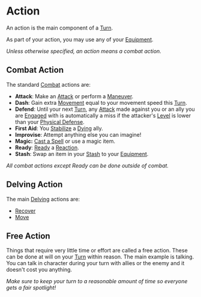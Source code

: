 # Action

An action is the main component of a [Turn](Turn.md).

As part of your action, you may use any of your [Equipment](../../Player%20Characters/Derived%20Statistics/Equipment.md).

*Unless otherwise specified, an action means a combat action.*

## Combat Action

The standard [Combat](../Combat/Combat.md) actions are:

- **Attack**: Make an [Attack](../Combat/Attack.md) or perform a [Maneuver](../Combat/Maneuver.md).
- **Dash**: Gain extra [Movement](../Combat/Movement.md) equal to your movement speed this [Turn](Turn.md).
- **Defend**: Until your next [Turn](Turn.md), any [Attack](../Combat/Attack.md) made against you or an ally you are [Engaged](../Conditions/Engaged.md) with is automatically a miss if the attacker's [Level](../../Player%20Characters/Derived%20Statistics/Level.md) is lower than your [Physical Defense](../../Player%20Characters/Derived%20Statistics/Physical%20Defense.md).
- **First Aid**: You [Stabilize](../Conditions/Stabilized.md) a [Dying](../Conditions/Dying.md) ally.
- **Improvise**: Attempt anything else you can imagine!
- **Magic:** [Cast a Spell](../../Magic/Spellcasting/Spellcasting.md) or use a magic item.
- **Ready**: [Ready](../Combat/Reaction.md#Ready) a [Reaction](../Combat/Reaction.md).
- **Stash**: Swap an item in your [Stash](../../Player%20Characters/Derived%20Statistics/Stash.md) to your [Equipment](../../Player%20Characters/Derived%20Statistics/Equipment.md).

*All combat actions except Ready can be done outside of combat.*

## Delving Action

The main [Delving](../Exploration/Delving.md) actions are:

- [Recover](../Exploration/Delving.md#Recover)
- [Move](../Exploration/Delving.md#Move)

## Free Action

Things that require very little time or effort are called a free action. These can be done at will on your [Turn](Turn.md) within reason. The main example is talking. You can talk in character during your turn with allies or the enemy and it doesn't cost you anything.

*Make sure to keep your turn to a reasonable amount of time so everyone gets a fair spotlight!*
